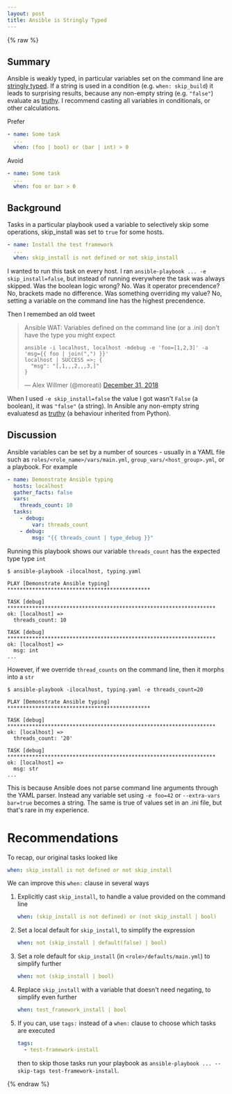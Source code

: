 ```yaml
---
layout: post
title: Ansible is Stringly Typed
---
```


{% raw %}

## Summary
Ansible is weakly typed, in particular variables set on the command line are [stringly typed](https://wiki.c2.com/?StringlyTyped).
If a string is used in a condition (e.g. `when: skip_build`) it leads to surprising results, because any non-empty string (e.g. `"false"`) evaluate as [truthy](https://docs.python.org/3/library/stdtypes.html#truth-value-testing).
I recommend casting all variables in conditionals, or other calculations.

Prefer

```yaml
- name: Some task
  ...
  when: (foo | bool) or (bar | int) > 0
```

Avoid

```yaml
- name: Some task
  ...
  when: foo or bar > 0
```

## Background

Tasks in a particular playbook used a variable to selectively skip some operations, skip_install was set to `true` for some hosts.

```yaml
- name: Install the test framework
  ...
  when: skip_install is not defined or not skip_install
```

I wanted to run this task on every host. I ran `ansible-playbook ... -e skip_install=false`, but instead of running everywhere the task was always skipped.
Was the boolean logic wrong? No.
Was it operator precendence? No, brackets made no difference.
Was something overriding my value? No, setting a variable on the command line has the highest precendence.

Then I remembed an old tweet

> Ansible WAT: Variables defined on the command line (or a .ini) don't have the type you might expect
> ```
> ansible -i localhost, localhost -mdebug -e 'foo=[1,2,3]' -a 'msg={{ foo | join(",") }}'
> localhost | SUCCESS =>; {
>   "msg": "[,1,,,2,,,3,]"
> }
> ```
> &mdash; Alex Willmer (@moreati) [December 31, 2018](https://twitter.com/moreati/status/1079749469112020992)

When I used `-e skip_install=false` the value I got wasn't `False` (a boolean), it was `"false"` (a string).
In Ansible any non-empty string evaluatesd as [truthy](https://docs.python.org/3/library/stdtypes.html#truth-value-testing) (a behaviour inherited from Python).

## Discussion

Ansible variables can be set by a number of sources - usually in a YAML file such as `roles/<role_name>/vars/main.yml`, `group_vars/<host_group>.yml`, or a playbook. For example

```yaml
- name: Demonstrate Ansible typing
  hosts: localhost
  gather_facts: false
  vars:
    threads_count: 10
  tasks:
    - debug:
        var: threads_count
    - debug:
        msg: "{{ threads_count | type_debug }}"
```

Running this playbook shows our variable `threads_count` has the expected type type `int`

```
$ ansible-playbook -ilocalhost, typing.yaml

PLAY [Demonstrate Ansible typing] **********************************************

TASK [debug] *******************************************************************
ok: [localhost] =>
  threads_count: 10

TASK [debug] *******************************************************************
ok: [localhost] =>
  msg: int
...
```

However, if we override `thread_counts` on the command line, then it morphs into a `str`

```
$ ansible-playbook -ilocalhost, typing.yaml -e threads_count=20

PLAY [Demonstrate Ansible typing] **********************************************

TASK [debug] *******************************************************************
ok: [localhost] =>
  threads_count: '20'

TASK [debug] *******************************************************************
ok: [localhost] =>
  msg: str
...
```

This is because Ansible does not parse command line arguments through the YAML parser.
Instead any variable set using `-e foo=42` or `--extra-vars bar=true` becomes a string.
The same is true of values set in an .ini file, but that's rare in my experience.

# Recommendations

To recap, our original tasks looked like

```yaml
when: skip_install is not defined or not skip_install
```

We can improve this `when:` clause in several ways

1. Explicitly cast `skip_install`, to handle a value provided on the command line

   ```yaml
   when: (skip_install is not defined) or (not skip_install | bool)
   ```

1. Set a local default for `skip_install`, to simplify the expression

   ```yaml
   when: not (skip_install | default(false) | bool)
   ```

1. Set a role default for `skip_install` (in `<role>/defaults/main.yml`) to simplify further

   ```yaml
   when: not (skip_install | bool)
   ```

1. Replace `skip_install` with a variable that doesn't need negating, to simplify even further

   ```yaml
   when: test_framework_install | bool
   ```

1. If you can, use `tags:` instead of a `when:` clause to choose which tasks are executed

   ```yaml
   tags:
     - test-framework-install
   ```

   then to skip those tasks run your playbook as `ansible-playbook ... --skip-tags test-framework-install`.

{% endraw %}